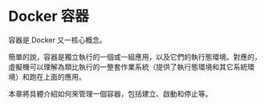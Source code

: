 # Docker 容器
容器是 Docker 又一核心概念。

簡單的說，容器是獨立執行的一個或一組應用，以及它們的執行態環境。對應的，虛擬機可以理解為類比執行的一整套作業系統（提供了執行態環境和其它系統環境）和跑在上面的應用。

本章將具體介紹如何來管理一個容器，包括建立、啟動和停止等。
